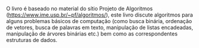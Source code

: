 O livro é baseado no material do sítio Projeto de Algoritmos (https://www.ime.usp.br/~pf/algoritmos/), este livro discute algoritmos para alguns problemas básicos de computação (como busca binária, ordenação de vetores, busca de palavras em texto, manipulação de listas encadeadas, manipulação de árvores binárias etc.) bem como as correspondentes estruturas de dados.
